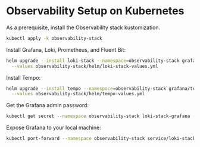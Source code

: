 # Observability Setup on Kubernetes

As a prerequisite, install the Observability stack kustomization.

```bash
kubectl apply -k observability-stack
```

Install Grafana, Loki, Prometheus, and Fluent Bit:

```bash
helm upgrade --install loki-stack --namespace=observability-stack grafana/loki-stack \
  --values observability-stack/helm/loki-stack-values.yml
```

Install Tempo:

```bash
helm upgrade --install tempo --namespace=observability-stack grafana/tempo \
  --values observability-stack/helm/tempo-values.yml
```

Get the Grafana admin password:

```bash
kubectl get secret --namespace observability-stack loki-stack-grafana -o jsonpath="{.data.admin-password}" | base64 --decode ; echo
```

Expose Grafana to your local machine:

```bash
kubectl port-forward --namespace observability-stack service/loki-stack-grafana 3000:80
```
